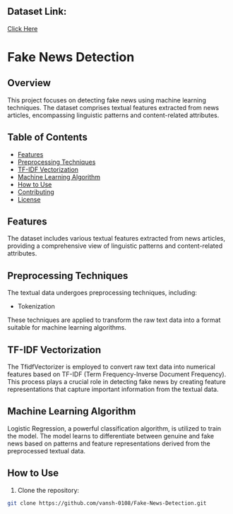 ## Dataset Link:
[Click Here](https://drive.google.com/drive/folders/1wrbwT-G9HBjpiVDR6h2l3ZKDRCkQ1CeG?usp=sharing)

# Fake News Detection

## Overview

This project focuses on detecting fake news using machine learning techniques. The dataset comprises textual features extracted from news articles, encompassing linguistic patterns and content-related attributes.

## Table of Contents

- [Features](#features)
- [Preprocessing Techniques](#preprocessing-techniques)
- [TF-IDF Vectorization](#tf-idf-vectorization)
- [Machine Learning Algorithm](#machine-learning-algorithm)
- [How to Use](#how-to-use)
- [Contributing](#contributing)
- [License](#license)

## Features

The dataset includes various textual features extracted from news articles, providing a comprehensive view of linguistic patterns and content-related attributes.

## Preprocessing Techniques

The textual data undergoes preprocessing techniques, including:
- Tokenization

These techniques are applied to transform the raw text data into a format suitable for machine learning algorithms.

## TF-IDF Vectorization

The TfidfVectorizer is employed to convert raw text data into numerical features based on TF-IDF (Term Frequency-Inverse Document Frequency). This process plays a crucial role in detecting fake news by creating feature representations that capture important information from the textual data.

## Machine Learning Algorithm

Logistic Regression, a powerful classification algorithm, is utilized to train the model. The model learns to differentiate between genuine and fake news based on patterns and feature representations derived from the preprocessed textual data.

## How to Use

1. Clone the repository:

```bash
git clone https://github.com/vansh-0108/Fake-News-Detection.git
